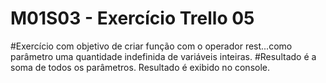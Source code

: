 # M01S03 - Exercício Trello 05

#Exercício com objetivo de criar função com o operador rest...como parâmetro uma quantidade indefinida de variáveis inteiras.
#Resultado é a soma de todos os parâmetros. Resultado é exibido no console.
